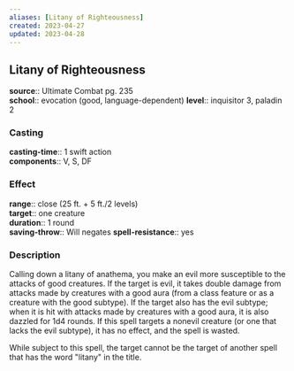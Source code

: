 ```yaml
---
aliases: [Litany of Righteousness]
created: 2023-04-27
updated: 2023-04-28
---
```


## Litany of Righteousness

**source**:: Ultimate Combat pg. 235  
**school**:: evocation (good, language-dependent)
**level**:: inquisitor 3, paladin 2

### Casting

**casting-time**:: 1 swift action  
**components**:: V, S, DF

### Effect

**range**:: close (25 ft. + 5 ft./2 levels)  
**target**:: one creature  
**duration**:: 1 round  
**saving-throw**:: Will negates
**spell-resistance**:: yes

### Description

Calling down a litany of anathema, you make an evil more susceptible to the attacks of good creatures. If the target is evil, it takes double damage from attacks made by creatures with a good aura (from a class feature or as a creature with the good subtype). If the target also has the evil subtype; when it is hit with attacks made by creatures with a good aura, it is also dazzled for 1d4 rounds. If this spell targets a nonevil creature (or one that lacks the evil subtype), it has no effect, and the spell is wasted.  
  
While subject to this spell, the target cannot be the target of another spell that has the word "litany" in the title.

